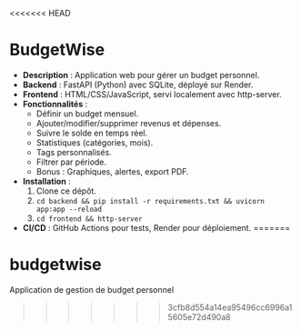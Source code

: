 <<<<<<< HEAD
# BudgetWise
- **Description** : Application web pour gérer un budget personnel.
- **Backend** : FastAPI (Python) avec SQLite, déployé sur Render.
- **Frontend** : HTML/CSS/JavaScript, servi localement avec http-server.
- **Fonctionnalités** :
  - Définir un budget mensuel.
  - Ajouter/modifier/supprimer revenus et dépenses.
  - Suivre le solde en temps réel.
  - Statistiques (catégories, mois).
  - Tags personnalisés.
  - Filtrer par période.
  - Bonus : Graphiques, alertes, export PDF.
- **Installation** :
  1. Clone ce dépôt.
  2. `cd backend && pip install -r requirements.txt && uvicorn app:app --reload`
  3. `cd frontend && http-server`
- **CI/CD** : GitHub Actions pour tests, Render pour déploiement.
=======
# budgetwise
Application de gestion de budget personnel
>>>>>>> 3cfb8d554a14ea95496cc6996a15605e72d490a8

